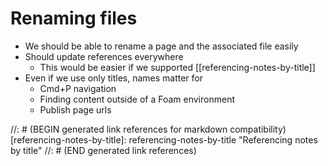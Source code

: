 # Renaming files

- We should be able to rename a page and the associated file easily
- Should update references everywhere
  - This would be easier if we supported [[referencing-notes-by-title]]
- Even if we use only titles, names matter for
  - Cmd+P navigation
  - Finding content outside of a Foam environment
  - Publish page urls

//: # (BEGIN generated link references for markdown compatibility)
[referencing-notes-by-title]: referencing-notes-by-title "Referencing notes by title"
//: # (END generated link references)
